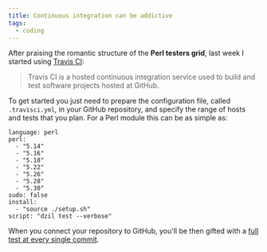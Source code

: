 ```yaml
---
title: Continuous integration can be addictive
tags:
  - coding
---
```


After praising the romantic structure of the **Perl testers grid**, last week
I started using [Travis CI](https://travis-ci.org/telatin):
> Travis CI is a hosted continuous integration service used to build and test software projects hosted at GitHub.
<!--more-->
To get started you just need to prepare the configuration file, called `.travisci.yml`, in your GitHub repository,
and specify the range of hosts and tests that you plan. For a Perl module this can be as simple as:

    language: perl
    perl:
      - "5.14"
      - "5.16"
      - "5.18"
      - "5.22"
      - "5.26"
      - "5.28"
      - "5.30"
    sudo: false
    install:
      - "source ./setup.sh"
    script: "dzil test --verbose"


When you connect your repository to GitHub, you'll be then gifted with a [full test at every single commit](https://travis-ci.org/telatin/FASTQ-Parser/builds).
